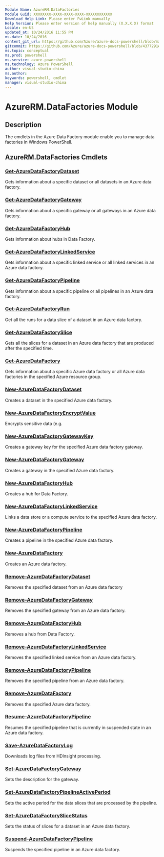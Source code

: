 ```yaml
---
Module Name: AzureRM.DataFactories
Module Guid: XXXXXXXX-XXXX-XXXX-XXXX-XXXXXXXXXXXX
Download Help Link: Please enter FwLink manually
Help Version: Please enter version of help manually (X.X.X.X) format
Locale: en-US
updated_at: 10/24/2016 11:55 PM
ms.date: 10/24/2016
content_git_url: https://github.com/Azure/azure-docs-powershell/blob/master/azureps-cmdlets-docs/ResourceManager/AzureRM.DataFactories/v0.9.8/AzureRM.DataFactories.md
gitcommit: https://github.com/Azure/azure-docs-powershell/blob/4377291ee360e58e2c1c5d644155daf6a0279055/azureps-cmdlets-docs/ResourceManager/AzureRM.DataFactories/v0.9.8/AzureRM.DataFactories.md
ms.topic: conceptual
ms.prod: powershell
ms.service: azure-powershell
ms.technology: Azure PowerShell
author: visual-studio-china
ms.author: 
keywords: powershell, cmdlet
manager: visual-studio-china
---
```


# AzureRM.DataFactories Module
## Description
The cmdlets in the Azure Data Factory module enable you to manage data factories in Windows PowerShell.

## AzureRM.DataFactories Cmdlets
### [Get-AzureDataFactoryDataset](./Get-AzureDataFactoryDataset.md)
Gets information about a specific dataset or all datasets in an Azure data factory.


### [Get-AzureDataFactoryGateway](./Get-AzureDataFactoryGateway.md)
Gets information about a specific gateway or all gateways in an Azure data factory.


### [Get-AzureDataFactoryHub](./Get-AzureDataFactoryHub.md)
Gets information about hubs in Data Factory.


### [Get-AzureDataFactoryLinkedService](./Get-AzureDataFactoryLinkedService.md)
Gets information about a specific linked service or all linked services in an Azure data factory.


### [Get-AzureDataFactoryPipeline](./Get-AzureDataFactoryPipeline.md)
Gets information about a specific pipeline or all pipelines in an Azure data factory.


### [Get-AzureDataFactoryRun](./Get-AzureDataFactoryRun.md)
Get all the runs for a data slice of a dataset in an Azure data factory.


### [Get-AzureDataFactorySlice](./Get-AzureDataFactorySlice.md)
Gets all the slices for a dataset in an Azure data factory that are produced after the specified time.


### [Get-AzureDataFactory](./Get-AzureDataFactory.md)
Gets information about a specific Azure data factory or all Azure data factories in the specified Azure resource group.


### [New-AzureDataFactoryDataset](./New-AzureDataFactoryDataset.md)
Creates a dataset in the specified Azure data factory.


### [New-AzureDataFactoryEncryptValue](./New-AzureDataFactoryEncryptValue.md)
Encrypts sensitive data (e.g.


### [New-AzureDataFactoryGatewayKey](./New-AzureDataFactoryGatewayKey.md)
Creates a gateway key for the specified Azure data factory gateway.


### [New-AzureDataFactoryGateway](./New-AzureDataFactoryGateway.md)
Creates a gateway in the specified Azure data factory.


### [New-AzureDataFactoryHub](./New-AzureDataFactoryHub.md)
Creates a hub for Data Factory.


### [New-AzureDataFactoryLinkedService](./New-AzureDataFactoryLinkedService.md)
Links a data store or a compute service to the specified Azure data factory.


### [New-AzureDataFactoryPipeline](./New-AzureDataFactoryPipeline.md)
Creates a pipeline in the specified Azure data factory.


### [New-AzureDataFactory](./New-AzureDataFactory.md)
Creates an Azure data factory.


### [Remove-AzureDataFactoryDataset](./Remove-AzureDataFactoryDataset.md)
Removes the specified dataset from an Azure data factory


### [Remove-AzureDataFactoryGateway](./Remove-AzureDataFactoryGateway.md)
Removes the specified gateway from an Azure data factory.


### [Remove-AzureDataFactoryHub](./Remove-AzureDataFactoryHub.md)
Removes a hub from Data Factory.


### [Remove-AzureDataFactoryLinkedService](./Remove-AzureDataFactoryLinkedService.md)
Removes the specified linked service from an Azure data factory.


### [Remove-AzureDataFactoryPipeline](./Remove-AzureDataFactoryPipeline.md)
Removes the specified pipeline from an Azure data factory.


### [Remove-AzureDataFactory](./Remove-AzureDataFactory.md)
Removes the specified Azure data factory.


### [Resume-AzureDataFactoryPipeline](./Resume-AzureDataFactoryPipeline.md)
Resumes the specified pipeline that is currently in suspended state in an Azure data factory.


### [Save-AzureDataFactoryLog](./Save-AzureDataFactoryLog.md)
Downloads log files from HDInsight processing.


### [Set-AzureDataFactoryGateway](./Set-AzureDataFactoryGateway.md)
Sets the description for the gateway.


### [Set-AzureDataFactoryPipelineActivePeriod](./Set-AzureDataFactoryPipelineActivePeriod.md)
Sets the active period for the data slices that are processed by the pipeline.


### [Set-AzureDataFactorySliceStatus](./Set-AzureDataFactorySliceStatus.md)
Sets the status of slices for a dataset in an Azure data factory.


### [Suspend-AzureDataFactoryPipeline](./Suspend-AzureDataFactoryPipeline.md)
Suspends the specified pipeline in an Azure data factory.



